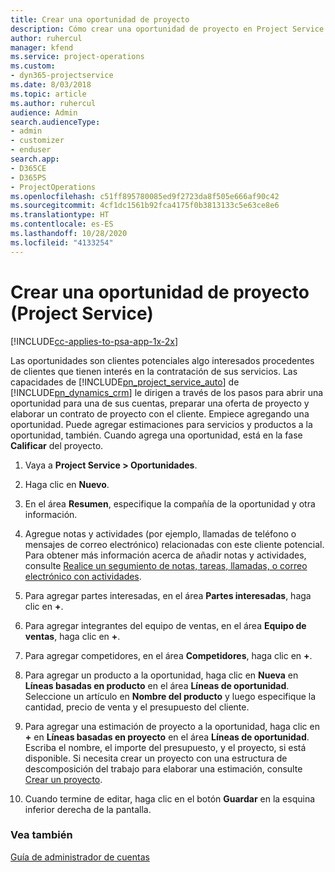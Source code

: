 ```yaml
---
title: Crear una oportunidad de proyecto
description: Cómo crear una oportunidad de proyecto en Project Service
author: ruhercul
manager: kfend
ms.service: project-operations
ms.custom:
- dyn365-projectservice
ms.date: 8/03/2018
ms.topic: article
ms.author: ruhercul
audience: Admin
search.audienceType:
- admin
- customizer
- enduser
search.app:
- D365CE
- D365PS
- ProjectOperations
ms.openlocfilehash: c51ff895780085ed9f2723da8f505e666af90c42
ms.sourcegitcommit: 4cf1dc1561b92fca4175f0b3813133c5e63ce8e6
ms.translationtype: HT
ms.contentlocale: es-ES
ms.lasthandoff: 10/28/2020
ms.locfileid: "4133254"
---
```

# <a name="create-a-project-opportunity-project-service"></a>Crear una oportunidad de proyecto (Project Service)

[!INCLUDE[cc-applies-to-psa-app-1x-2x](../includes/cc-applies-to-psa-app-1x-2x.md)]

Las oportunidades son clientes potenciales algo interesados procedentes de clientes que tienen interés en la contratación de sus servicios. Las capacidades de [!INCLUDE[pn_project_service_auto](../includes/pn-project-service-auto.md)] de [!INCLUDE[pn_dynamics_crm](../includes/pn-dynamics-crm.md)] le dirigen a través de los pasos para abrir una oportunidad para una de sus cuentas, preparar una oferta de proyecto y elaborar un contrato de proyecto con el cliente. Empiece agregando una oportunidad. Puede agregar estimaciones para servicios y productos a la oportunidad, también. Cuando agrega una oportunidad, está en la fase **Calificar** del proyecto.  
  
1.  Vaya a **Project Service > Oportunidades**.  
  
2.  Haga clic en **Nuevo**.  
  
3.  En el área **Resumen**, especifique la compañía de la oportunidad y otra información.  
  
4.  Agregue notas y actividades (por ejemplo, llamadas de teléfono o mensajes de correo electrónico) relacionadas con este cliente potencial. Para obtener más información acerca de añadir notas y actividades, consulte [Realice un segumiento de notas, tareas, llamadas, o correo electrónico con actividades](https://docs.microsoft.com/dynamics365/customerengagement/on-premises/basics/work-with-activities).  
  
5.  Para agregar partes interesadas, en el área **Partes interesadas**, haga clic en **+**.  
  
6.  Para agregar integrantes del equipo de ventas, en el área **Equipo de ventas**, haga clic en **+**.  
  
7.  Para agregar competidores, en el área **Competidores**, haga clic en **+**.  
  
8.  Para agregar un producto a la oportunidad, haga clic en **Nueva** en **Líneas basadas en producto** en el área **Líneas de oportunidad**. Seleccione un artículo en **Nombre del producto** y luego especifique la cantidad, precio de venta y el presupuesto del cliente.  
  
9. Para agregar una estimación de proyecto a la oportunidad, haga clic en **+** en **Líneas basadas en proyecto** en el área **Líneas de oportunidad**. Escriba el nombre, el importe del presupuesto, y el proyecto, si está disponible. Si necesita crear un proyecto con una estructura de descomposición del trabajo para elaborar una estimación, consulte [Crear un proyecto](../psa/create-project.md).  
  
10. Cuando termine de editar, haga clic en el botón **Guardar** en la esquina inferior derecha de la pantalla.  
  
### <a name="see-also"></a>Vea también  
 [Guía de administrador de cuentas](../psa/account-manager-guide.md)
